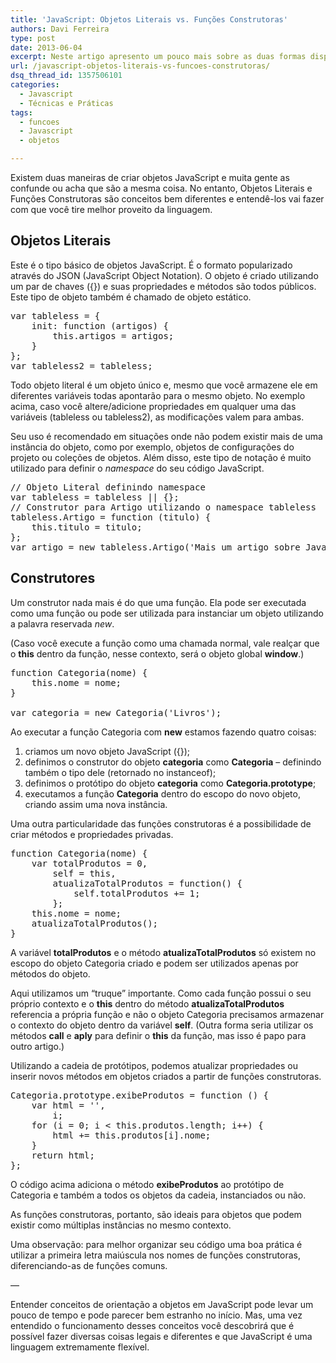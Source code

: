 ```yaml
---
title: 'JavaScript: Objetos Literais vs. Funções Construtoras'
authors: Davi Ferreira
type: post
date: 2013-06-04
excerpt: Neste artigo apresento um pouco mais sobre as duas formas disponíveis para criação de objetos em JavaScript, Objetos Literais e Construtores, suas vantagens e desvantagens.
url: /javascript-objetos-literais-vs-funcoes-construtoras/
dsq_thread_id: 1357506101
categories:
  - Javascript
  - Técnicas e Práticas
tags:
  - funcoes
  - Javascript
  - objetos

---
```

Existem duas maneiras de criar objetos JavaScript e muita gente as confunde ou acha que são a mesma coisa. No entanto, Objetos Literais e Funções Construtoras são conceitos bem diferentes e entendê-los vai fazer com que você tire melhor proveito da linguagem.

## Objetos Literais

Este é o tipo básico de objetos JavaScript. É o formato popularizado através do JSON (JavaScript Object Notation). O objeto é criado utilizando um par de chaves ({}) e suas propriedades e métodos são todos públicos. Este tipo de objeto também é chamado de objeto estático.

<pre class="lang-javascript">var tableless = {
    init: function (artigos) {
        this.artigos = artigos;
    }
};
var tableless2 = tableless;</pre>

Todo objeto literal é um objeto único e, mesmo que você armazene ele em diferentes variáveis todas apontarão para o mesmo objeto. No exemplo acima, caso você altere/adicione propriedades em qualquer uma das variáveis (tableless ou tableless2), as modificações valem para ambas.

Seu uso é recomendado em situações onde não podem existir mais de uma instância do objeto, como por exemplo, objetos de configurações do projeto ou coleções de objetos. Além disso, este tipo de notação é muito utilizado para definir o _namespace_ do seu código JavaScript.

<pre class="lang-javascript">// Objeto Literal definindo namespace
var tableless = tableless || {};
// Construtor para Artigo utilizando o namespace tableless
tableless.Artigo = function (titulo) {
    this.titulo = titulo;
};
var artigo = new tableless.Artigo('Mais um artigo sobre JavaScript');</pre>

## Construtores

Um construtor nada mais é do que uma função. Ela pode ser executada como uma função ou pode ser utilizada para instanciar um objeto utilizando a palavra reservada _new_.

(Caso você execute a função como uma chamada normal, vale realçar que o **this** dentro da função, nesse contexto, será o objeto global **window**.)

<pre class="lang-javascript">function Categoria(nome) {
    this.nome = nome;
}

var categoria = new Categoria('Livros');</pre>

Ao executar a função Categoria com **new** estamos fazendo quatro coisas:

  1. criamos um novo objeto JavaScript ({});
  2. definimos o construtor do objeto **categoria** como **Categoria** &#8211; definindo também o tipo dele (retornado no instanceof);
  3. definimos o protótipo do objeto **categoria** como **Categoria.prototype**;
  4. executamos a função **Categoria** dentro do escopo do novo objeto, criando assim uma nova instância.

Uma outra particularidade das funções construtoras é a possibilidade de criar métodos e propriedades privadas.

<pre class="lang-javascript">function Categoria(nome) {
    var totalProdutos = 0,
        self = this,
        atualizaTotalProdutos = function() {
            self.totalProdutos += 1;
        };
    this.nome = nome;
    atualizaTotalProdutos();
}</pre>

A variável **totalProdutos** e o método **atualizaTotalProdutos** só existem no escopo do objeto Categoria criado e podem ser utilizados apenas por métodos do objeto.

Aqui utilizamos um &#8220;truque&#8221; importante. Como cada função possui o seu próprio contexto e o **this** dentro do método **atualizaTotalProdutos** referencia a própria função e não o objeto Categoria precisamos armazenar o contexto do objeto dentro da variável **self**. (Outra forma seria utilizar os métodos **call** e **aply** para definir o **this** da função, mas isso é papo para outro artigo.)

Utilizando a cadeia de protótipos, podemos atualizar propriedades ou inserir novos métodos em objetos criados a partir de funções construtoras.

<pre class="lang-javascript">Categoria.prototype.exibeProdutos = function () {
    var html = '',
        i;
    for (i = 0; i &lt; this.produtos.length; i++) {
        html += this.produtos[i].nome;
    }
    return html;
};</pre>

O código acima adiciona o método **exibeProdutos** ao protótipo de Categoria e também a todos os objetos da cadeia, instanciados ou não. 

As funções construtoras, portanto, são ideais para objetos que podem existir como múltiplas instâncias no mesmo contexto.

Uma observação: para melhor organizar seu código uma boa prática é utilizar a primeira letra maiúscula nos nomes de funções construtoras, diferenciando-as de funções comuns.

&#8212;

Entender conceitos de orientação a objetos em JavaScript pode levar um pouco de tempo e pode parecer bem estranho no início. Mas, uma vez entendido o funcionamento desses conceitos você descobrirá que é possível fazer diversas coisas legais e diferentes e que JavaScript é uma linguagem extremamente flexível.